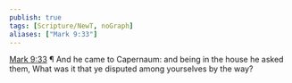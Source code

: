 ```yaml
---
publish: true
tags: [Scripture/NewT, noGraph]
aliases: ["Mark 9:33"]
---
```

[Mark 9:33](https://churchofjesuschrist.org/study/scriptures/nt/mark/9?lang=eng&id=p33#p33) ¶ And he came to Capernaum: and being in the house he asked them, What was it that ye disputed among yourselves by the way?
